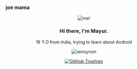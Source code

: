 ### joe mama ###

<p align="center"> <img src="nyan.gif" alt="me!"/></p>
<h3 align="center"> Hi there, I'm Mayur. </h3>
<p align="center">
  16 Y.O from India, trying to learn about Android 
<p align="center"> <img src="https://komarev.com/ghpvc/?username=xenxynon&style=flat-square" alt="xenxynon" /> </p>
<p align="center"><a href="https://github.com/ryo-ma/github-profile-trophy" target="blank"><img src="https://github-profile-trophy.vercel.app/?username=xenxynon&column=4&margin-w=15&margin-h=15&theme=dracula" alt="GitHub Trophies" /></a></p>
